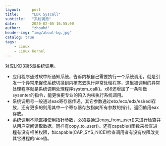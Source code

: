 ```yaml
---
layout:     post
title:      "LDK Syscall"
subtitle:   "系统调用"
date:       2020-02-05 16:55:00
author:     "zhouhd"
header-img: "img/about-bg.jpg"
catalog: true
tags:
    - Linux
    - Linux Kernel
---
```


对应LKD3第5章系统调用。

- 应用程序通过软中断通知系统，告诉内核自己需要执行一个系统调用，就是引发一个异常来促使系统切换到内核态去执行异常处理程序，这里被调用的异常处理程序就是系统调用处理程序system_call()。x86还增加了一条叫做sysenter的指令，能更快更专业的陷入内核执行系统调用。
- 系统调用号一般通过eax寄存器传递，其它参数通过ebx/ecx/edx/esi/edi存放，还有更多的则用其中一个寄存器存放指向所有参数的指针。返回值用eax存放。
- 系统调用不能直接使用指针参数，必须要通过copy_from_user()来进行检查并从用户空间读取数据。同样有copy_to_user()。还有capable()函数来检查进程有没有相关权限，如capable(CAP_SYS_NICE)检查调用者有没有权限改变其它进程的nice值。